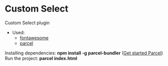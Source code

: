 # Custom Select
Custom Select plugin 
* Used:
    * [fontawesome](https://fontawesome.ru/ "fontawesome")
    * [parcel](https://parceljs.org "parcel")

Installing dependencies: __npm install -g parcel-bundler__ ([Get started Parcel](https://parceljs.org/getting_started.html))  
Run the project: __parcel index.html__  